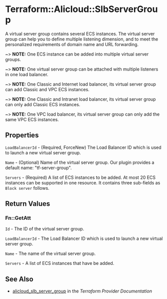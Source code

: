 # Terraform::Alicloud::SlbServerGroup

A virtual server group contains several ECS instances. The virtual server group can help you to define multiple listening dimension,
and to meet the personalized requirements of domain name and URL forwarding.

~> **NOTE:** One ECS instance can be added into multiple virtual server groups.

~> **NOTE:** One virtual server group can be attached with multiple listeners in one load balancer.

~> **NOTE:** One Classic and Internet load balancer, its virtual server group can add Classic and VPC ECS instances.

~> **NOTE:** One Classic and Intranet load balancer, its virtual server group can only add Classic ECS instances.

~> **NOTE:** One VPC load balancer, its virtual server group can only add the same VPC ECS instances.

## Properties

`LoadBalancerId` - (Required, ForceNew) The Load Balancer ID which is used to launch a new virtual server group.

`Name` - (Optional) Name of the virtual server group. Our plugin provides a default name: "tf-server-group".

`Servers` - (Required) A list of ECS instances to be added. At most 20 ECS instances can be supported in one resource. It contains three sub-fields as `Block server` follows.


## Return Values

### Fn::GetAtt

`Id` - The ID of the virtual server group.

`LoadBalancerId` - The Load Balancer ID which is used to launch a new virtual server group.

`Name` - The name of the virtual server group.

`Servers` - A list of ECS instances that have be added.

## See Also

* [alicloud_slb_server_group](https://www.terraform.io/docs/providers/alicloud/r/slb_server_group.html) in the _Terraform Provider Documentation_
